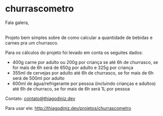 # churrascometro

Fala galera, <br>  <br>

Projeto bem simples sobre de como calcular a quantidade de bebidas e carnes pra um churrasco.

Para os cálculos do projeto foi levado em conta os seguites dados:

* 400g carne por adulto ou 200g por criança se até 6h de churrasco, se for mais de 6h será de 650g por adulto e 325g por criança <br>
* 355ml de cervejas por adulto até 6h de churrasco, se for mais de 6h será de 500ml por adulto <br>
* 600ml de água/refrigerante por pessoa (incluindo crianças e adultos) até 6h de churraco, se for mais de 6h será 1L por pessoa <br>

Contato: contato@thiagodiniz.dev

Para usar ele: http://thiagodiniz.dev/projetos/churrascometro
 
